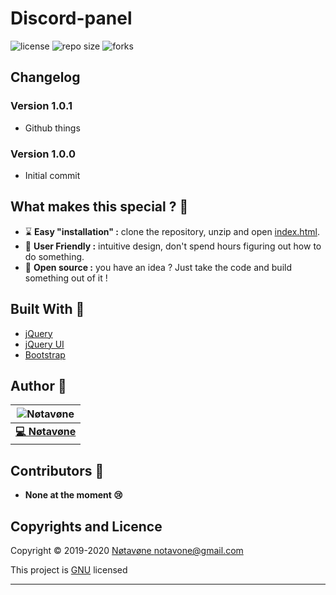 # Discord-panel
![license](https://img.shields.io/github/license/notavone/life-helper.svg?style=for-the-badge)
![repo size](https://img.shields.io/github/repo-size/notavone/life-helper.svg?style=for-the-badge)
![forks](https://img.shields.io/github/stars/notavone/life-helper?style=for-the-badge)

## Changelog

### Version 1.0.1

*   Github things

### Version 1.0.0

*   Initial commit

## What makes this special ? 💎

*   ⌛ **Easy "installation" :** clone the repository, unzip and open [index.html](../index.html).
*   📌 **User Friendly :** intuitive design, don't spend hours figuring out how to do something.
*   👀 **Open source :** you have an idea ? Just take the code and build something out of it !

## Built With 🔧

*   [jQuery](https://jquery.com/)
*   [jQuery UI](https://jqueryui.com/)
*   [Bootstrap](https://getbootstrap.com/)

## Author 📝

| ![Nøtavøne](https://github.com/notavone.png?size=100) |
|:-----------------------------------------------------:|
| **[💻 Nøtavøne](https://github.com/notavone)**        |

## Contributors 📝

*   **None at the moment 😢**

## Copyrights and Licence

Copyright © 2019-2020 [Nøtavøne <notavone@gmail.com>](https://github.com/notavone)

This project is [GNU](https://github.com/Notavone/life-helper/blob/master/LICENSE) licensed

***